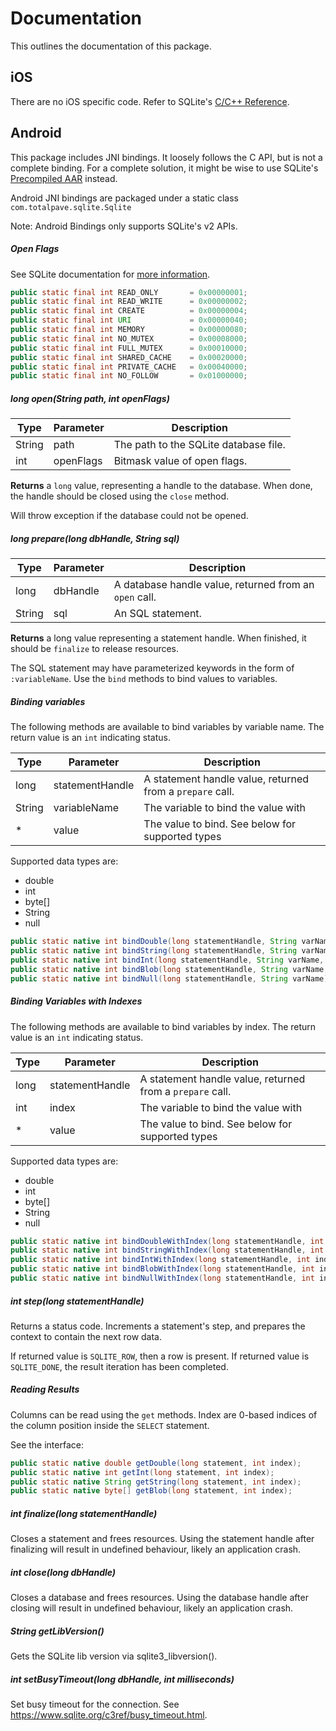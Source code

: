 # Documentation

This outlines the documentation of this package.

## iOS

There are no iOS specific code. Refer to SQLite's [C/C++ Reference](https://www.sqlite.org/c3ref/intro.html).

## Android

This package includes JNI bindings. It loosely follows the C API, but is not a complete binding.
For a complete solution, it might be wise to use SQLite's [Precompiled AAR](https://www.sqlite.org/download.html) instead.

Android JNI bindings are packaged under a static class `com.totalpave.sqlite.Sqlite`

Note: Android Bindings only supports SQLite's v2 APIs.

##### Open Flags

See SQLite documentation for [more information](https://www.sqlite.org/c3ref/c_open_autoproxy.html).

```java
public static final int READ_ONLY       = 0x00000001;
public static final int READ_WRITE      = 0x00000002;
public static final int CREATE          = 0x00000004;
public static final int URI             = 0x00000040;
public static final int MEMORY          = 0x00000080;
public static final int NO_MUTEX        = 0x00008000;
public static final int FULL_MUTEX      = 0x00010000;
public static final int SHARED_CACHE    = 0x00020000;
public static final int PRIVATE_CACHE   = 0x00040000;
public static final int NO_FOLLOW       = 0x01000000;
```

##### long open(String path, int openFlags)

|Type|Parameter|Description|
|----|---|---|
|String|path|The path to the SQLite database file.
|int|openFlags|Bitmask value of open flags.

**Returns** a `long` value, representing a handle to the database.
When done, the handle should be closed using the `close` method.

Will throw exception if the database could not be opened.

##### long prepare(long dbHandle, String sql)

|Type|Parameter|Description|
|----|---|---|
|long|dbHandle|A database handle value, returned from an `open` call.
|String|sql|An SQL statement.

**Returns** a long value representing a statement handle. When finished, it should be `finalize` to release resources.

The SQL statement may have parameterized keywords in the form of `:variableName`. Use the `bind` methods to bind values to variables.

##### Binding variables

The following methods are available to bind variables by variable name. The return value is an `int` indicating status.

|Type|Parameter|Description|
|----|---|---|
|long|statementHandle|A statement handle value, returned from a `prepare` call.
|String|variableName|The variable to bind the value with
|*|value|The value to bind. See below for supported types

Supported data types are:
- double
- int
- byte[]
- String
- null

```java
public static native int bindDouble(long statementHandle, String varName, double value);
public static native int bindString(long statementHandle, String varName, String value);
public static native int bindInt(long statementHandle, String varName, int value);
public static native int bindBlob(long statementHandle, String varName, byte[] value);
public static native int bindNull(long statementHandle, String varName);
```

##### Binding Variables with Indexes

The following methods are available to bind variables by index. The return value is an `int` indicating status.

|Type|Parameter|Description|
|----|---|---|
|long|statementHandle|A statement handle value, returned from a `prepare` call.
|int|index|The variable to bind the value with
|*|value|The value to bind. See below for supported types

Supported data types are:
- double
- int
- byte[]
- String 
- null

```java
public static native int bindDoubleWithIndex(long statementHandle, int index, double value);
public static native int bindStringWithIndex(long statementHandle, int index, String value);
public static native int bindIntWithIndex(long statementHandle, int index, int value);
public static native int bindBlobWithIndex(long statementHandle, int index, byte[] value);
public static native int bindNullWithIndex(long statementHandle, int index);
```

##### int step(long statementHandle)

Returns a status code. Increments a statement's step, and prepares the context to contain the next row data.

If returned value is `SQLITE_ROW`, then a row is present.
If returned value is `SQLITE_DONE`, the result iteration has been completed.

##### Reading Results

Columns can be read using the `get` methods. Index are 0-based indices of the column position inside the `SELECT` statement.

See the interface:

```java
public static native double getDouble(long statement, int index);
public static native int getInt(long statement, int index);
public static native String getString(long statement, int index);
public static native byte[] getBlob(long statement, int index);
```

##### int finalize(long statementHandle)

Closes a statement and frees resources. Using the statement handle after finalizing will result in undefined behaviour, likely an application crash.

##### int close(long dbHandle)

Closes a database and frees resources. Using the database handle after closing will result in undefined behaviour, likely an application crash.

##### String getLibVersion()

Gets the SQLite lib version via sqlite3_libversion().

##### int setBusyTimeout(long dbHandle, int milliseconds)

Set busy timeout for the connection. See https://www.sqlite.org/c3ref/busy_timeout.html.
